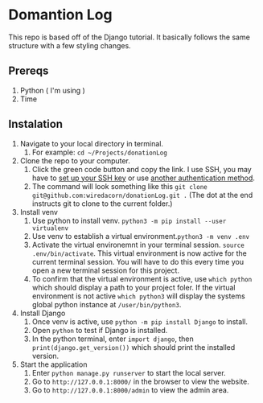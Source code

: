 # Domantion Log

This repo is based off of the Django tutorial. It basically follows the same structure with a few styling changes.

## Prereqs

1. Python ( I'm using )
2. Time

## Instalation

1. Navigate to your local directory in terminal.
    1. For example: ```cd ~/Projects/donationLog```
2. Clone the repo to your computer.
    1. Click the green code button and copy the link. I use SSH, you may have to [set up your SSH key](https://docs.github.com/en/authentication/connecting-to-github-with-ssh/generating-a-new-ssh-key-and-adding-it-to-the-ssh-agent) or use [another authentication method](https://docs.github.com/en/authentication). 
    2. The command will look something like this ```git clone git@github.com:wiredacorn/donationLog.git .``` (The dot at the end instructs git to clone to the current folder.)
2. Install venv
    1. Use python to install venv. ```python3 -m pip install --user virtualenv```
    2. Use venv to establish a virtual environment.```python3 -m venv .env```
    3. Activate the virtual environemnt in your terminal session. ```source .env/bin/activate```. This virtual environment is now active for the current terminal session. You will have to do this every time you open a new terminal session for this project.
    4. To confirm that the virtual environment is active, use ```which python``` which should display a path to your project foler. If the virtual environment is not active ```which python3``` will display the systems global python instance at ```/user/bin/python3```.
3. Install Django
    1. Once venv is active, use ```python -m pip install Django``` to install.
    2. Open ```python``` to test if Django is installed.
    3. In the python terminal, enter ```import django```, then ```print(django.get_version())``` which should print the installed version.
4. Start the application
    1. Enter ```python manage.py runserver``` to start the local server.
    2. Go to ```http://127.0.0.1:8000/``` in the browser to view the website.
    3. Go to ```http://127.0.0.1:8000/admin``` to view the admin area.
